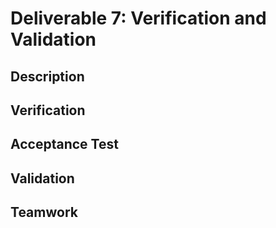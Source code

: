 # Deliverable 7: Verification and Validation

## Description

## Verification

## Acceptance Test

## Validation

## Teamwork
